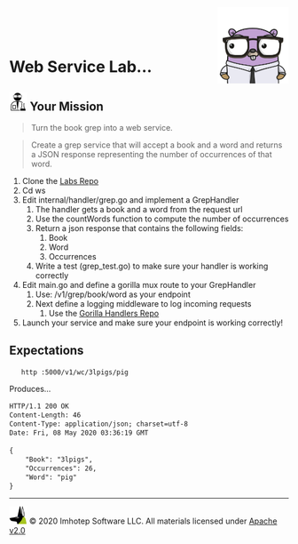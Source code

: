 <img src="../assets/gophernand.png" align="right" width="128" height="auto"/>

<br/>
<br/>
<br/>

# Web Service Lab...

## <img src="../assets/lab.png" width="auto" height="32"/> Your Mission

> Turn the book grep into a web service.

> Create a grep service that will accept a book and a word and returns a JSON response
> representing the number of occurrences of that word.

1. Clone the [Labs Repo](https://github.com/gopherland/labs2)
2. Cd ws
3. Edit internal/handler/grep.go and implement a GrepHandler
   1. The handler gets a book and a word from the request url
   2. Use the countWords function to compute the number of occurrences
   3. Return a json response that contains the following fields:
      1. Book
      2. Word
      3. Occurrences
   4. Write a test (grep_test.go) to make sure your handler is working correctly
4. Edit main.go and define a gorilla mux route to your GrepHandler
   1. Use: /v1/grep/book/word as your endpoint
   2. Next define a logging middleware to log incoming requests
      1. Use the [Gorilla Handlers Repo](https://github.com/gorilla/handlers)
5. Launch your service and make sure your endpoint is working correctly!

## Expectations

```shell
   http :5000/v1/wc/3lpigs/pig
```

Produces...

```text
HTTP/1.1 200 OK
Content-Length: 46
Content-Type: application/json; charset=utf-8
Date: Fri, 08 May 2020 03:36:19 GMT

{
    "Book": "3lpigs",
    "Occurrences": 26,
    "Word": "pig"
}
```

---
<img src="../assets/imhotep_logo.png" width="32" height="auto"/> © 2020 Imhotep Software LLC.
All materials licensed under [Apache v2.0](http://www.apache.org/licenses/LICENSE-2.0)
